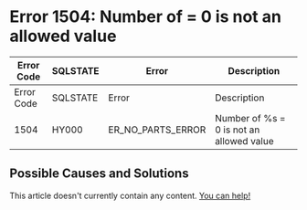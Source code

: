 
# Error 1504: Number of = 0 is not an allowed value


| Error Code | SQLSTATE | Error | Description |
| --- | --- | --- | --- |
| Error Code | SQLSTATE | Error | Description |
| 1504 | HY000 | ER_NO_PARTS_ERROR | Number of %s = 0 is not an allowed value |




## Possible Causes and Solutions


This article doesn't currently contain any content. [You can help!](/en/writing-and-editing-knowledge-base-articles/)

